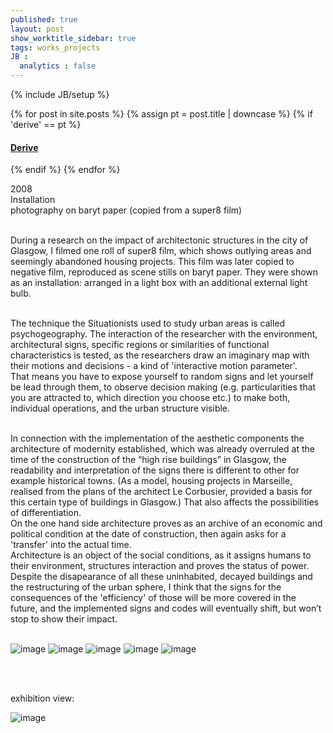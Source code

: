 ```yaml
---
published: true
layout: post
show_worktitle_sidebar: true
tags: works_projects
JB :
  analytics : false
---
```


{% include JB/setup %}


{% for post in site.posts %}
    {% assign pt = post.title | downcase %}
    {% if 'derive' == pt %}
<h4><a href="{{ BASE_PATH }}{{ post.url }}">Derive</a></h4>
    {% endif %}
{% endfor %}

<p>
2008<br />
Installation<br />
photography on baryt paper (copied from a super8 film)<br /><br />

During a research on the impact of architectonic structures in the city of Glasgow, I filmed one roll of super8 film, which shows outlying areas and seemingly abandoned housing projects. This film was later copied to negative film, reproduced as scene stills on baryt paper. They were shown as an installation: arranged in a light box with an additional external light bulb.<br /><br />

The technique the Situationists used to study urban areas is called psychogeography. The interaction of the researcher with the environment, architectural signs, specific regions or similarities of functional characteristics is tested, as the researchers draw an imaginary map with their motions and decisions - a kind of 'interactive motion parameter'.<br />
That means you have to expose yourself to random signs and let yourself be lead through them, to observe decision making (e.g. particularities that you are attracted to, which direction you choose etc.) to make both, individual operations, and the urban structure visible.<br /><br />

In connection with the implementation of the aesthetic components the architecture of modernity established, which was already overruled at the time of the construction of the “high rise buildings” in Glasgow, the readability and interpretation of the signs there is different to other for example historical towns. 
(As a model, housing projects in Marseille, realised from the plans of the architect Le Corbusier, provided a basis for this certain type of buildings in Glasgow.)
That also affects the possibilities of differentiation.
<br />
On the one hand side architecture proves as an archive of an economic and political condition at the date of construction, then again asks for a 'transfer' into the actual time.<br />
Architecture is an object of the social conditions, as it assigns humans to their environment, structures interaction and proves the status of power. Despite the disapearance of all these uninhabited, decayed buildings and the restructuring of the urban sphere, I think that the signs for the consequences of the 'efficiency' of those will be more covered in the future, and the implemented signs and codes will eventually shift, but won’t stop to show their impact.<br /><br />
</p>

<img src="{{ site.url }}/images/derive3.jpg" alt="image">

<img src="{{ site.url }}/images/derive1.jpg" alt="image">

<img src="{{ site.url }}/images/derive2.jpg" alt="image">

<img src="{{ site.url }}/images/derive7.jpg" alt="image">

<img src="{{ site.url }}/images/derive5.jpg" alt="image">
<p>&nbsp;</p>
<p> <br />exhibition view:<br /></p>
<img src="{{ site.url }}/images/derive6.jpg" alt="image">

